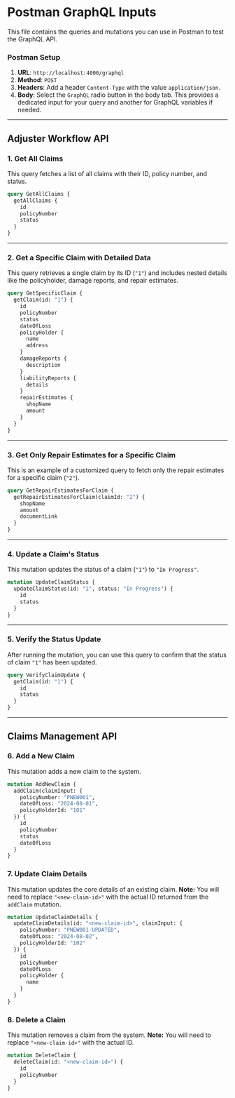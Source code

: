 # Postman GraphQL Inputs

This file contains the queries and mutations you can use in Postman to test the GraphQL API.

### Postman Setup

1.  **URL**: `http://localhost:4000/graphql`
2.  **Method**: `POST`
3.  **Headers**: Add a header `Content-Type` with the value `application/json`.
4.  **Body**: Select the `GraphQL` radio button in the body tab. This provides a dedicated input for your query and another for GraphQL variables if needed.

---

## Adjuster Workflow API

### 1. Get All Claims

This query fetches a list of all claims with their ID, policy number, and status.

```graphql
query GetAllClaims {
  getAllClaims {
    id
    policyNumber
    status
  }
}
```

---

### 2. Get a Specific Claim with Detailed Data

This query retrieves a single claim by its ID (`"1"`) and includes nested details like the policyholder, damage reports, and repair estimates.

```graphql
query GetSpecificClaim {
  getClaim(id: "1") {
    id
    policyNumber
    status
    dateOfLoss
    policyHolder {
      name
      address
    }
    damageReports {
      description
    }
    liabilityReports {
      details
    }
    repairEstimates {
      shopName
      amount
    }
  }
}
```

---

### 3. Get Only Repair Estimates for a Specific Claim

This is an example of a customized query to fetch only the repair estimates for a specific claim (`"2"`).

```graphql
query GetRepairEstimatesForClaim {
  getRepairEstimatesForClaim(claimId: "2") {
    shopName
    amount
    documentLink
  }
}
```

---

### 4. Update a Claim's Status

This mutation updates the status of a claim (`"1"`) to `"In Progress"`.

```graphql
mutation UpdateClaimStatus {
  updateClaimStatus(id: "1", status: "In Progress") {
    id
    status
  }
}
```

---

### 5. Verify the Status Update

After running the mutation, you can use this query to confirm that the status of claim `"1"` has been updated.

```graphql
query VerifyClaimUpdate {
  getClaim(id: "1") {
    id
    status
  }
}
```

---

## Claims Management API

### 6. Add a New Claim

This mutation adds a new claim to the system.

```graphql
mutation AddNewClaim {
  addClaim(claimInput: { 
    policyNumber: "PNEW001", 
    dateOfLoss: "2024-08-01", 
    policyHolderId: "101"
  }) {
    id
    policyNumber
    status
    dateOfLoss
  }
}
```

### 7. Update Claim Details

This mutation updates the core details of an existing claim. **Note:** You will need to replace `"<new-claim-id>"` with the actual ID returned from the `addClaim` mutation.

```graphql
mutation UpdateClaimDetails {
  updateClaimDetails(id: "<new-claim-id>", claimInput: { 
    policyNumber: "PNEW001-UPDATED", 
    dateOfLoss: "2024-08-02", 
    policyHolderId: "102"
  }) {
    id
    policyNumber
    dateOfLoss
    policyHolder {
      name
    }
  }
}
```

### 8. Delete a Claim

This mutation removes a claim from the system. **Note:** You will need to replace `"<new-claim-id>"` with the actual ID.

```graphql
mutation DeleteClaim {
  deleteClaim(id: "<new-claim-id>") {
    id
    policyNumber
  }
}
```
